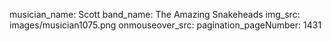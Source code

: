 musician_name: Scott
band_name: The Amazing Snakeheads
img_src: images/musician1075.png
onmouseover_src: 
pagination_pageNumber: 1431